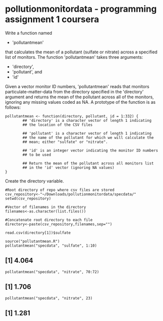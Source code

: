 pollutionmonitordata - programming assignment 1 coursera
========================================================

Write a function named 

* 'pollutantmean' 

that calculates the mean of a pollutant (sulfate or nitrate) across a specified list of monitors. The function 'pollutantmean' takes three arguments: 

* 'directory', 
* 'pollutant', and 
* 'id' 

Given a vector monitor ID numbers, 'pollutantmean' reads that monitors particulate-matter-data from the directory specified in the 'directory' argument and returns the mean of the pollutant across all of the monitors, ignoring any missing values coded as NA. A prototype of the function is as follows: 

```{r}
pollutantmean <- function(directory, pollutant, id = 1:332) {
        ## 'directory' is a character vector of length 1 indicating
        ## the location of the CSV files

        ## 'pollutant' is a character vector of length 1 indicating
        ## the name of the pollutant for which we will calculate the
        ## mean; either "sulfate" or "nitrate".

        ## 'id' is an integer vector indicating the monitor ID numbers
        ## to be used

        ## Return the mean of the pollutant across all monitors list
        ## in the 'id' vector (ignoring NA values)
}
```

Create the directory variable. 

```{r}
#Root directory of repo where csv files are stored
csv_repository<-"~/Downloads/pollutionmonitordata/specdata/"
setwd(csv_repository)

#Vector of filenames in the directory
filenames<-as.character(list.files())

#Concatenate root directory to each file
directory<-paste(csv_repository,filenames,sep="")

read.csv(directory[1])$sulfate

```

```{r}
source("pollutantmean.R")
pollutantmean("specdata", "sulfate", 1:10)
```
## [1] 4.064

```{r}
pollutantmean("specdata", "nitrate", 70:72)
```
## [1] 1.706

```{r}
pollutantmean("specdata", "nitrate", 23)
```
## [1] 1.281